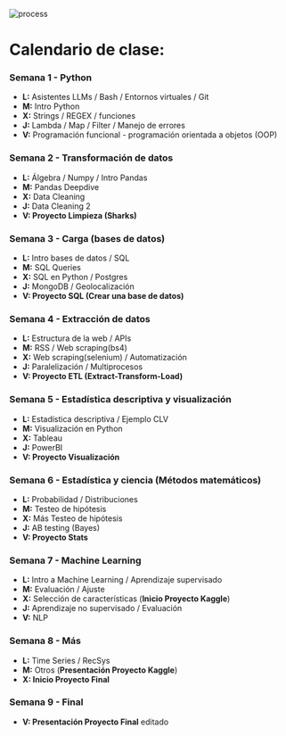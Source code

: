 ![process](https://github.com/Ironhack-Data-Madrid-Abril-2023/apuntes_clase/blob/main/images/process.jpg)

# Calendario de clase:



### Semana 1 - Python

+ **L:** Asistentes LLMs / Bash / Entornos virtuales / Git
+ **M:** Intro Python
+ **X:** Strings / REGEX / funciones
+ **J:** Lambda / Map / Filter / Manejo de errores
+ **V:** Programación funcional - programación orientada a objetos (OOP)



### Semana 2 - Transformación de datos

+ **L:** Álgebra / Numpy / Intro Pandas
+ **M:** Pandas Deepdive
+ **X:** Data Cleaning  
+ **J:** Data Cleaning 2
+ **V: Proyecto Limpieza (Sharks)**



### Semana 3 - Carga (bases de datos)

+ **L:** Intro bases de datos / SQL 
+ **M:** SQL Queries
+ **X:** SQL en Python / Postgres 
+ **J:** MongoDB / Geolocalización
+ **V: Proyecto SQL (Crear una base de datos)**


### Semana 4 - Extracción de datos

+ **L:** Estructura de la web / APIs
+ **M:** RSS / Web scraping(bs4)
+ **X:** Web scraping(selenium) / Automatización  
+ **J:** Paralelización / Multiprocesos
+ **V: Proyecto ETL (Extract-Transform-Load)**



### Semana 5 - Estadística descriptiva y visualización

+ **L:** Estadística descriptiva / Ejemplo CLV  
+ **M:** Visualización en Python 
+ **X:** Tableau
+ **J:** PowerBI
+ **V: Proyecto Visualización**



### Semana 6 - Estadística y ciencia (Métodos matemáticos)

+ **L:** Probabilidad / Distribuciones
+ **M:** Testeo de hipótesis 
+ **X:** Más Testeo de hipótesis
+ **J:** AB testing (Bayes)
+ **V: Proyecto Stats**



### Semana 7 - Machine Learning

+ **L:** Intro a Machine Learning / Aprendizaje supervisado  
+ **M:** Evaluación / Ajuste 
+ **X:** Selección de características (**Inicio Proyecto Kaggle**)
+ **J:** Aprendizaje no supervisado / Evaluación
+ **V:** NLP 



### Semana 8 - Más

+ **L:** Time Series / RecSys
+ **M:** Otros (**Presentación Proyecto Kaggle**)
+ **X: Inicio Proyecto Final**

### Semana 9 - Final

+ **V: Presentación Proyecto Final**
editado
